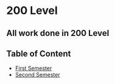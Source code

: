 # 200 Level

## All work done in 200 Level

## Table of Content

- [First Semester](first_semester)
- [Second Semester](second_semester)
